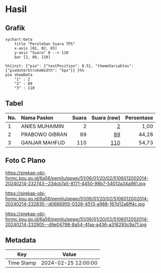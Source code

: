 # Hasil

## Grafik

```mermaid
xychart-beta
    title "Perolehan Suara TPS"
    x-axis [01, 02, 03]
    y-axis "Suara" 0 --> 110
    bar [2, 89, 110]
```

```mermaid
%%{init: {"pie": {"textPosition": 0.5}, "themeVariables": {"pieOuterStrokeWidth": "5px"}} }%%
pie showData
    "1" : 2
    "2" : 89
    "3" : 110
```

## Tabel

| No. | Nama Paslon    | Suara | Suara (raw) | Persentase |
|:--- |:-------------- | -----:| -----------:| ----------:|
| 1   | ANIES MUHAIMIN | 2     | [2][p-1]    | 1,00       |
| 2   | PRABOWO GIBRAN | 89    | [89][p-2]   | 44,28      |
| 3   | GANJAR MAHFUD  | 110   | [110][p-3]  | 54,73      |


[p-1]: https://github.com/gigit-pemilu/pemilu-2024-51-bali/blob/main/pilpres/hitung-suara/sub/51-bali/sub/06-bangli/sub/01-susut/sub/2002-demulih/sub/014-tps/sub/paslon-1.txt
[p-2]: https://github.com/gigit-pemilu/pemilu-2024-51-bali/blob/main/pilpres/hitung-suara/sub/51-bali/sub/06-bangli/sub/01-susut/sub/2002-demulih/sub/014-tps/sub/paslon-2.txt
[p-3]: https://github.com/gigit-pemilu/pemilu-2024-51-bali/blob/main/pilpres/hitung-suara/sub/51-bali/sub/06-bangli/sub/01-susut/sub/2002-demulih/sub/014-tps/sub/paslon-3.txt

## Foto C Plano

https://sirekap-obj-formc.kpu.go.id/6a56/pemilu/ppwp/51/06/01/20/02/5106012002014-20240214-232743--23dcb7a5-8171-4450-98b7-54012a34a981.jpg

https://sirekap-obj-formc.kpu.go.id/6a56/pemilu/ppwp/51/06/01/20/02/5106012002014-20240214-232835--d0666955-0326-4513-a988-167d12a6ff4c.jpg

https://sirekap-obj-formc.kpu.go.id/6a56/pemilu/ppwp/51/06/01/20/02/5106012002014-20240214-232905--d9e04798-8a54-4faa-a436-a316293c9a71.jpg


## Metadata

| Key        | Value               |
| ---------- | ------------------- |
| Time Stamp | 2024-02-25 12:00:00 |



